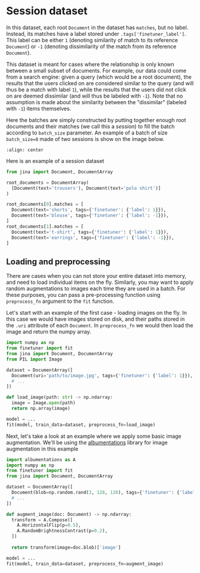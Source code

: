 # Session dataset

In this dataset, each root `Document` in the dataset has `matches`, but no label. Instead, its matches have a label stored under `.tags['finetuner_label']`. This label can be either `1` (denoting similarity of match to its reference `Document`) or `-1` (denoting dissimilarity of the match from its reference `Document`).

This dataset is meant for cases where the relationship is only known between a small subset of documents. For example, our data could come from a search engine: given a query (which would be a root document), the results that the users clicked on are considered similar to the query (and will thus be a match with label `1`), while the results that the users did not click on are deemed dissimilar (and will thus be labeled with `-1`). Note that no assumption is made about the similarity between the "dissimilar" (labeled with `-1`) items themselves.

Here the batches are simply constructed by putting together enough root documents and their matches (we call this a *session*) to fill the batch according to `batch_size` parameter. An example of a batch of size `batch_size=8` made of two sessions is show on the image below.

```{figure} session-dataset.png
:align: center
```

Here is an example of a session dataset

```python
from jina import Document, DocumentArray

root_documents = DocumentArray(
  [Document(text='trousers'), Document(text='polo shirt')]
)

root_documents[0].matches = [
  Document(text='shorts', tags={'finetuner': {'label': 1}}),
  Document(text='blouse', tags={'finetuner': {'label': -1}}),
]
root_documents[1].matches = [
  Document(text='t-shirt', tags={'finetuner': {'label': 1}}),
  Document(text='earrings', tags={'finetuner': {'label': -1}}),
]
```

## Loading and preprocessing

There are cases when you can not store your entire dataset into memory, and need to load
individual items on the fly. Similarly, you may want to apply random augmentations to images
each time they are used in a batch. For these purposes, you can pass a pre-processing function
using `preprocess_fn` argument to the `fit` function.

Let's start with an example of the first case - loading images on the fly. In this case
we would have images stored on disk, and their paths stored in the `.uri` attribute of
each `Document`. In `preprocess_fn` we would then load the image and return the numpy
array.

```python
import numpy as np
from finetuner import fit
from jina import Document, DocumentArray
from PIL import Image

dataset = DocumentArray([
  Document(uri='path/to/image.jpg', tags={'finetuner': {'label': 1}}),
  # ...
])

def load_image(path: str) -> np.ndarray:
  image = Image.open(path)
  return np.array(image)

model = ...
fit(model, train_data=dataset, preprocess_fn=load_image)
```

Next, let's take a look at an example where we apply some basic image augmentation. We'll be using the [albumentations](https://albumentations.ai/) library for image augmentation in this example

```python
import albumentations as A
import numpy as np
from finetuner import fit
from jina import Document, DocumentArray

dataset = DocumentArray([
  Document(blob=np.random.rand(3, 128, 128), tags={'finetuner': {'label': 1}}),
  # ...
])

def augment_image(doc: Document) -> np.ndarray:
  transform = A.Compose([
    A.HorizontalFlip(p=0.5),
    A.RandomBrightnessContrast(p=0.2),
  ])
  
  return transform(image=doc.blob)['image']

model = ...
fit(model, train_data=dataset, preprocess_fn=augment_image)
```
